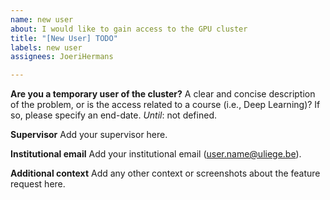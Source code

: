 ```yaml
---
name: new user
about: I would like to gain access to the GPU cluster
title: "[New User] TODO"
labels: new user
assignees: JoeriHermans

---
```


**Are you a temporary user of the cluster?**
A clear and concise description of the problem, or is the access related to a course (i.e., Deep Learning)? If so, please specify an end-date.
*Until*: not defined.

**Supervisor**
Add your supervisor here.

**Institutional email**
Add your institutional email (user.name@uliege.be).

**Additional context**
Add any other context or screenshots about the feature request here.

